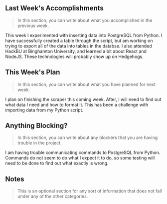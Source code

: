 ## Last Week's Accomplishments

> In this section, you can write about what you accomplished in the previous week.

This week I experimented with inserting data into PostgreSQL from Python.  I have successfully created a table through the script, but
am working on trying to export all of the data into tables in the databse.  I also attended HackBU at Binghamton University, and learned a bit about React and NodeJS.  These technologies will probably show up on Hedgehogs.

## This Week's Plan

> In this section, you can write about what you have planned for next week.

I plan on finishing the scraper this coming week.  After, I will need to find out what data I need and how to format it.  This has been a challenge with importing data from my Python script.

## Anything Blocking?

> In this section, you can write about any blockers that you are having trouble in the project.

I am having trouble communicating commands to PostgreSQL from Python.  Commands do not seem to do what I expect it to do, so some testing will need to be done to find out what exactly is wrong.

## Notes

> This is an optional section for any sort of information that does not fall under any of the other categories.
